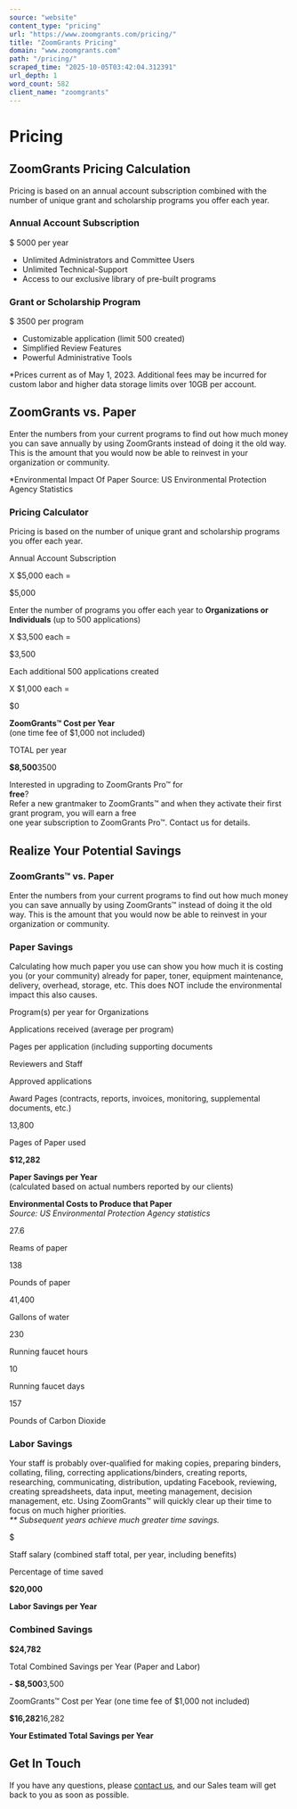 ```yaml
---
source: "website"
content_type: "pricing"
url: "https://www.zoomgrants.com/pricing/"
title: "ZoomGrants Pricing"
domain: "www.zoomgrants.com"
path: "/pricing/"
scraped_time: "2025-10-05T03:42:04.312391"
url_depth: 1
word_count: 582
client_name: "zoomgrants"
---
```


# Pricing

## ZoomGrants Pricing Calculation

Pricing is based on an annual account subscription combined with the number of unique grant and scholarship programs you offer each year.

### Annual Account Subscription

$ 5000 per year

*   Unlimited Administrators and Committee Users
*   Unlimited Technical-Support
*   Access to our exclusive library of pre-built programs

### Grant or Scholarship Program

$ 3500 per program

*   Customizable application (limit 500 created)
*   Simplified Review Features
*   Powerful Administrative Tools

\*Prices current as of May 1, 2023. Additional fees may be incurred for custom labor and higher data storage limits over 10GB per account.

## ZoomGrants vs. Paper

Enter the numbers from your current programs to find out how much money you can save annually by using ZoomGrants instead of doing it the old way. This is the amount that you would now be able to reinvest in your organization or community.

\*Environmental Impact Of Paper Source: US Environmental Protection Agency Statistics

### Pricing Calculator

Pricing is based on the number of unique grant and scholarship programs you offer each year.

Annual Account Subscription

 X $5,000 each =

$5,000

Enter the number of programs you offer each year to **Organizations or Individuals** (up to 500 applications)

 X $3,500 each =

$3,500

Each additional 500 applications created

 X $1,000 each =

$0

**ZoomGrants™ Cost per Year**  
(one time fee of $1,000 not included)

TOTAL per year

**$8,500**3500

Interested in upgrading to ZoomGrants Pro™ for  
**free**?  
Refer a new grantmaker to ZoomGrants™ and when they activate their first grant program, you will earn a free  
one year subscription to ZoomGrants Pro™. Contact us for details.

## Realize Your Potential Savings

### ZoomGrants™ vs. Paper

Enter the numbers from your current programs to find out how much money you can save annually by using ZoomGrants™ instead of doing it the old way. This is the amount that you would now be able to reinvest in your organization or community.

### Paper Savings

Calculating how much paper you use can show you how much it is costing you (or your community) already for paper, toner, equipment maintenance, delivery, overhead, storage, etc. This does NOT include the environmental impact this also causes.

Program(s) per year for Organizations

Applications received (average per program)

Pages per application (including supporting documents

Reviewers and Staff

Approved applications

Award Pages (contracts, reports, invoices, monitoring, supplemental documents, etc.)

13,800

Pages of Paper used

**$12,282**

**Paper Savings per Year**  
(calculated based on actual numbers reported by our clients)

**Environmental Costs to Produce that Paper**  
_Source: US Environmental Protection Agency statistics_

27.6

Reams of paper

138

Pounds of paper

41,400

Gallons of water

230

Running faucet hours

10

Running faucet days

157

Pounds of Carbon Dioxide

### Labor Savings

Your staff is probably over-qualified for making copies, preparing binders, collating, filing, correcting applications/binders, creating reports, researching, communicating, distribution, updating Facebook, reviewing, creating spreadsheets, data input, meeting management, decision management, etc. Using ZoomGrants™ will quickly clear up their time to focus on much higher priorities.  
_\*\* Subsequent years achieve much greater time savings._

$

Staff salary (combined staff total, per year, including benefits)

Percentage of time saved

**$20,000**

**Labor Savings per Year**

### Combined Savings

**$24,782**

Total Combined Savings per Year (Paper and Labor)

**\- $8,500**3,500

ZoomGrants™ Cost per Year (one time fee of $1,000 not included)

**$16,282**16,282

**Your Estimated Total Savings per Year**

## Get In Touch

If you have any questions, please [contact us](https://www.zoomgrants.com/about-us/contact-sales/), and our Sales team will get back to you as soon as possible.
